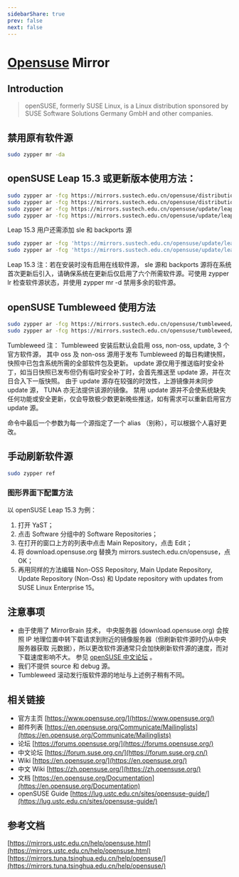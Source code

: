 ```yaml
---
sidebarShare: true
prev: false
next: false
---
```


# [Opensuse](/opensuse/) Mirror

## Introduction

> openSUSE, formerly SUSE Linux, is a Linux distribution sponsored by SUSE Software Solutions Germany GmbH and other companies.

## 禁用原有软件源

``` sh
sudo zypper mr -da
```

## openSUSE Leap 15.3 或更新版本使用方法：

``` sh
sudo zypper ar -fcg https://mirrors.sustech.edu.cn/opensuse/distribution/leap/$releasever/repo/oss sustech-oss
sudo zypper ar -fcg https://mirrors.sustech.edu.cn/opensuse/distribution/leap/$releasever/repo/non-oss sustech-non-oss
sudo zypper ar -fcg https://mirrors.sustech.edu.cn/opensuse/update/leap/$releasever/oss sustech-update-oss
sudo zypper ar -fcg https://mirrors.sustech.edu.cn/opensuse/update/leap/$releasever/non-oss sustech-update-non-oss
```

Leap 15.3 用户还需添加 sle 和 backports 源

``` sh
sudo zypper ar -fcg 'https://mirrors.sustech.edu.cn/opensuse/update/leap/$releasever/sle/' sustech-sle-update
sudo zypper ar -fcg 'https://mirrors.sustech.edu.cn/opensuse/update/leap/$releasever/backports/' sustech-backports-update
```

Leap 15.3 注：若在安装时没有启用在线软件源， sle 源和 backports 源将在系统首次更新后引入，请确保系统在更新后仅启用了六个所需软件源。可使用 zypper lr 检查软件源状态，并使用 zypper mr -d 禁用多余的软件源。

## openSUSE Tumbleweed 使用方法

``` sh
sudo zypper ar -fcg https://mirrors.sustech.edu.cn/opensuse/tumbleweed/repo/oss sustech-oss
sudo zypper ar -fcg https://mirrors.sustech.edu.cn/opensuse/tumbleweed/repo/non-oss sustech-non-oss
```

Tumbleweed 注： Tumbleweed 安装后默认会启用 oss, non-oss, update, 3 个官方软件源， 其中 oss 及 non-oss 源用于发布 Tumbleweed 的每日构建快照，快照中已包含系统所需的全部软件包及更新。 update 源仅用于推送临时安全补丁，如当日快照已发布但仍有临时安全补丁时，会首先推送至 update 源，并在次日合入下一版快照。 由于 update 源存在较强的时效性，上游镜像并未同步 update 源， TUNA 亦无法提供该源的镜像。 禁用 update 源并不会使系统缺失任何功能或安全更新，仅会导致极少数更新晚些推送，如有需求可以重新启用官方 update 源。

命令中最后一个参数为每一个源指定了一个 alias （别称），可以根据个人喜好更改。

## 手动刷新软件源

``` sh
sudo zypper ref
```

### 图形界面下配置方法

以 openSUSE Leap 15.3 为例：

1. 打开 YaST；
2. 点击 Software 分组中的 Software Repositories；
3. 在打开的窗口上方的列表中点击 Main Repository，点击 Edit；
4. 将 download.opensuse.org 替换为 mirrors.sustech.edu.cn/opensuse，点 OK；
5. 再用同样的方法编辑 Non-OSS Repository, Main Update Repository, Update Repository (Non-Oss) 和 Update repository with updates from SUSE Linux Enterprise 15。

## 注意事项

- 由于使用了 MirrorBrain 技术， 中央服务器 (download.opensuse.org) 会按照 IP 地理位置中转下载请求到附近的镜像服务器（但刷新软件源时仍从中央服务器获取 元数据），所以更改软件源通常只会加快刷新软件源的速度，而对下载速度影响不大。 参见 [openSUSE 中文论坛](https://forum.suse.org.cn/t/opensuse/1759) 。
- 我们不提供 source 和 debug 源。
- Tumbleweed 滚动发行版软件源的地址与上述例子稍有不同。

## 相关链接

- 官方主页 [https://www.opensuse.org/](https://www.opensuse.org/)
- 邮件列表 [https://en.opensuse.org/Communicate/Mailinglists](https://en.opensuse.org/Communicate/Mailinglists)
- 论坛 [https://forums.opensuse.org/](https://forums.opensuse.org/)
- 中文论坛 [https://forum.suse.org.cn/](https://forum.suse.org.cn/)
- Wiki [https://en.opensuse.org/](https://en.opensuse.org/)
- 中文 Wiki [https://zh.opensuse.org/](https://zh.opensuse.org/)
- 文档 [https://en.opensuse.org/Documentation](https://en.opensuse.org/Documentation)
- openSUSE Guide [https://lug.ustc.edu.cn/sites/opensuse-guide/](https://lug.ustc.edu.cn/sites/opensuse-guide/)

## 参考文档

[https://mirrors.ustc.edu.cn/help/opensuse.html](https://mirrors.ustc.edu.cn/help/opensuse.html)
[https://mirrors.tuna.tsinghua.edu.cn/help/opensuse/](https://mirrors.tuna.tsinghua.edu.cn/help/opensuse/)
